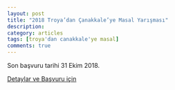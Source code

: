 ```yaml
---
layout: post
title: "2018 Troya’dan Çanakkale’ye Masal Yarışması"
description: 
category: articles
tags: [troya'dan canakkale'ye masal]
comments: true
---
```


Son başvuru tarihi 31 Ekim 2018.

[Detaylar ve Başvuru için](https://www.guncel-egitim.org/2018-troyadan-canakkaleye-masal-yarismasi/)
